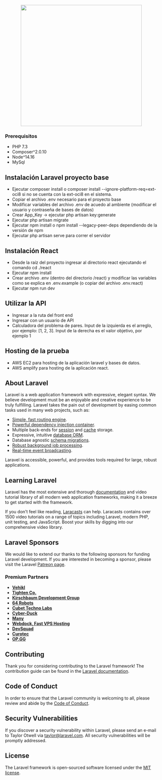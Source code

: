 <p align="center"><a href="https://laravel.com" target="_blank"><img src="https://raw.githubusercontent.com/laravel/art/master/logo-lockup/5%20SVG/2%20CMYK/1%20Full%20Color/laravel-logolockup-cmyk-red.svg" width="400"></a></p>

### Prerequisitos

-   PHP 7.3
-   Composer^2.0.10
-   Node^14.16
-   MySql

## Instalación Laravel proyecto base

-   Ejecutar composer install o composer install --ignore-platform-req=ext-oci8 si no se cuenta con la ext-oci8 en el sistema.
-   Copiar el archivo .env necesario para el proyecto base
-   Modificar variables del archivo .env de acuedo al ambiente (modificar el usuario y contraseña de bases de datos)
-   Crear App_Key -> ejecutar php artisan key:generate
-   Ejecutar php artisan migrate
-   Ejecutar npm install o npm install --legacy-peer-deps dependiendo de la versión de npm
-   Ejecutar php artisan serve para correr el servidor

## Instalación React

-   Desde la raíz del proyecto ingresar al directorio react ejecutando el comando cd ./react
-   Ejecutar npm install
-   Crear archivo .env (dentro del directorio /react) y modificar las variables como se explica en .env.example (o copiar del archivo .env.react)
-   Ejecutar npm run dev

## Utilizar la API

-   Ingresar a la ruta del front end
-   Ingresar con un usuario de API
-   Calculadora del problema de pares. Input de la izquierda es el arreglo, por ejemplo: [1, 2, 3]. Input de la derecha es el valor objetivo, por ejemplo 1

## Hosting de la prueba

-   AWS EC2 para hosting de la aplicación laravel y bases de datos.
-   AWS amplify para hosting de la aplicación react.

## About Laravel

Laravel is a web application framework with expressive, elegant syntax. We believe development must be an enjoyable and creative experience to be truly fulfilling. Laravel takes the pain out of development by easing common tasks used in many web projects, such as:

-   [Simple, fast routing engine](https://laravel.com/docs/routing).
-   [Powerful dependency injection container](https://laravel.com/docs/container).
-   Multiple back-ends for [session](https://laravel.com/docs/session) and [cache](https://laravel.com/docs/cache) storage.
-   Expressive, intuitive [database ORM](https://laravel.com/docs/eloquent).
-   Database agnostic [schema migrations](https://laravel.com/docs/migrations).
-   [Robust background job processing](https://laravel.com/docs/queues).
-   [Real-time event broadcasting](https://laravel.com/docs/broadcasting).

Laravel is accessible, powerful, and provides tools required for large, robust applications.

## Learning Laravel

Laravel has the most extensive and thorough [documentation](https://laravel.com/docs) and video tutorial library of all modern web application frameworks, making it a breeze to get started with the framework.

If you don't feel like reading, [Laracasts](https://laracasts.com) can help. Laracasts contains over 1500 video tutorials on a range of topics including Laravel, modern PHP, unit testing, and JavaScript. Boost your skills by digging into our comprehensive video library.

## Laravel Sponsors

We would like to extend our thanks to the following sponsors for funding Laravel development. If you are interested in becoming a sponsor, please visit the Laravel [Patreon page](https://patreon.com/taylorotwell).

### Premium Partners

-   **[Vehikl](https://vehikl.com/)**
-   **[Tighten Co.](https://tighten.co)**
-   **[Kirschbaum Development Group](https://kirschbaumdevelopment.com)**
-   **[64 Robots](https://64robots.com)**
-   **[Cubet Techno Labs](https://cubettech.com)**
-   **[Cyber-Duck](https://cyber-duck.co.uk)**
-   **[Many](https://www.many.co.uk)**
-   **[Webdock, Fast VPS Hosting](https://www.webdock.io/en)**
-   **[DevSquad](https://devsquad.com)**
-   **[Curotec](https://www.curotec.com/)**
-   **[OP.GG](https://op.gg)**

## Contributing

Thank you for considering contributing to the Laravel framework! The contribution guide can be found in the [Laravel documentation](https://laravel.com/docs/contributions).

## Code of Conduct

In order to ensure that the Laravel community is welcoming to all, please review and abide by the [Code of Conduct](https://laravel.com/docs/contributions#code-of-conduct).

## Security Vulnerabilities

If you discover a security vulnerability within Laravel, please send an e-mail to Taylor Otwell via [taylor@laravel.com](mailto:taylor@laravel.com). All security vulnerabilities will be promptly addressed.

## License

The Laravel framework is open-sourced software licensed under the [MIT license](https://opensource.org/licenses/MIT).
